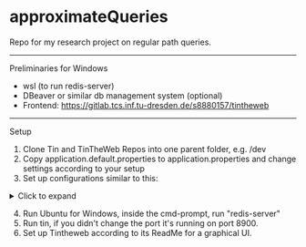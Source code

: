 # approximateQueries
Repo for my research project on regular path queries.

---

Preliminaries for Windows
- wsl (to run redis-server)
- DBeaver or similar db management system (optional)
- Frontend: https://gitlab.tcs.inf.tu-dresden.de/s8880157/tintheweb

---
Setup 

1. Clone Tin and TinTheWeb Repos into one parent folder, e.g. /dev
2. Copy application.default.properties to application.properties and change settings according to your setup
3. Set up configurations similar to this: 

<details>
<summary>Click to expand</summary>
   Note: You may exclude the gradle tasks bootJar and publishToMavenLocal from this, but be sure to run these tasks whenever you changed Controllers or DataClasses (else the Typescript Generator will fail due to an outdated jar file)!

![Example Configuration Tin](src/main/resources/example_run_config_tin.png)

</details>

4. Run Ubuntu for Windows, inside the cmd-prompt, run "redis-server"
5. Run tin, if you didn't change the port it's running on port 8900.
6. Set up Tintheweb according to its ReadMe for a graphical UI.

